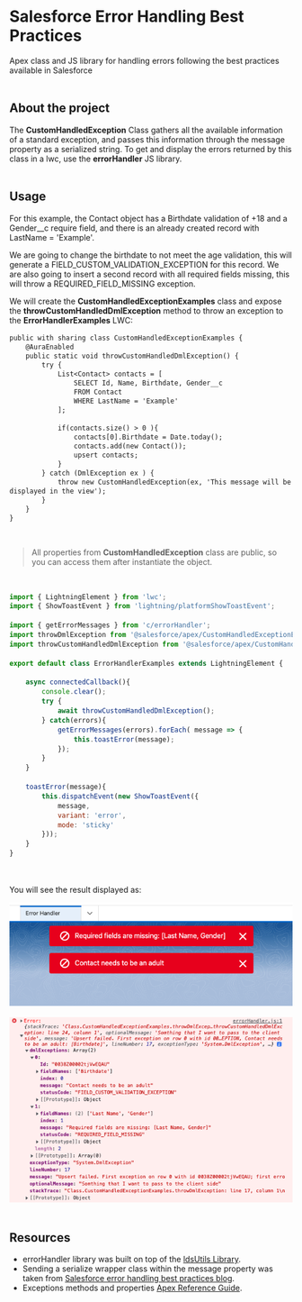 # Salesforce Error Handling Best Practices

Apex class and JS library for handling errors following the best practices available in Salesforce
<br><br>

## About the project

The **CustomHandledException** Class gathers all the available information of a standard exception, and passes this information through the message property as a serialized string. To get and display the errors returned by this class in a lwc, use the **errorHandler** JS library.
<br><br>

## Usage

For this example, the Contact object has a Birthdate validation of +18 and a Gender__c require field, and there is an already created record with LastName = 'Example'.

We are going to change the birthdate to not meet the age validation, this will generate a FIELD_CUSTOM_VALIDATION_EXCEPTION for this record. We are also going to insert a second record with all required fields missing, this will throw a REQUIRED_FIELD_MISSING exception.

We will create the **CustomHandledExceptionExamples** class and expose the **throwCustomHandledDmlException** method to throw an exception to the **ErrorHandlerExamples** LWC:

```Apex
public with sharing class CustomHandledExceptionExamples {
    @AuraEnabled
    public static void throwCustomHandledDmlException() {
        try {
            List<Contact> contacts = [
                SELECT Id, Name, Birthdate, Gender__c 
                FROM Contact 
                WHERE LastName = 'Example'
            ];

            if(contacts.size() > 0 ){
                contacts[0].Birthdate = Date.today();
                contacts.add(new Contact());
                upsert contacts;
            }
        } catch (DmlException ex ) {
            throw new CustomHandledException(ex, 'This message will be displayed in the view');
        }
    }
}
```
<br>

> All properties from **CustomHandledException** class are public, so you can access them after instantiate the object.

<br>

```js
import { LightningElement } from 'lwc';
import { ShowToastEvent } from 'lightning/platformShowToastEvent';

import { getErrorMessages } from 'c/errorHandler';
import throwDmlException from '@salesforce/apex/CustomHandledExceptionExamples.throwDmlException';
import throwCustomHandledDmlException from '@salesforce/apex/CustomHandledExceptionExamples.throwCustomHandledDmlException';

export default class ErrorHandlerExamples extends LightningElement {

    async connectedCallback(){
        console.clear();
        try {
            await throwCustomHandledDmlException();
        } catch(errors){
            getErrorMessages(errors).forEach( message => {
                this.toastError(message);
            });
        }
    }

    toastError(message){
        this.dispatchEvent(new ShowToastEvent({
            message,
            variant: 'error',
            mode: 'sticky'
        }));
    }
}
```
<br><br>
You will see the result displayed as:

![Error Messages displayed in screen](/Images/ToastErrors.png)
<br><br>
![Console log error](/Images/ConsoleError.png)
<br><br>

## Resources

* errorHandler library was built on top of the [ldsUtils Library](https://github.com/trailheadapps/lwc-recipes/blob/main/force-app/main/default/lwc/ldsUtils/ldsUtils.js).
* Sending a serialize wrapper class within the message property was taken from [Salesforce error handling best practices blog](https://developer.salesforce.com/blogs/2017/09/error-handling-best-practices-lightning-apex).
* Exceptions methods and properties [Apex Reference Guide](https://developer.salesforce.com/docs/atlas.en-us.apexref.meta/apexref/apex_classes_exception_methods.htm).
